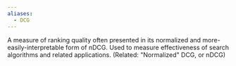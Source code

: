```yaml
---
aliases:
  - DCG
---
```

A measure of ranking quality often presented in its normalized and more-easily-interpretable form of nDCG. Used to measure effectiveness of search algorithms and related applications.
(Related: "Normalized" DCG, or nDCG)